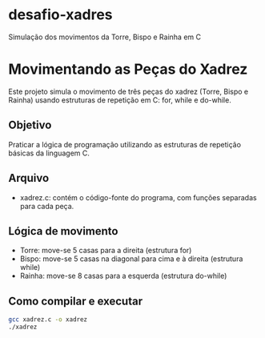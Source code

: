 # desafio-xadres
Simulação dos movimentos da Torre, Bispo e Rainha em C

# Movimentando as Peças do Xadrez

Este projeto simula o movimento de três peças do xadrez (Torre, Bispo e Rainha) usando estruturas de repetição em C: for, while e do-while.

## Objetivo

Praticar a lógica de programação utilizando as estruturas de repetição básicas da linguagem C.

## Arquivo

- xadrez.c: contém o código-fonte do programa, com funções separadas para cada peça.

## Lógica de movimento

- Torre: move-se 5 casas para a direita (estrutura for)
- Bispo: move-se 5 casas na diagonal para cima e à direita (estrutura while)
- Rainha: move-se 8 casas para a esquerda (estrutura do-while)

## Como compilar e executar

```bash
gcc xadrez.c -o xadrez
./xadrez
